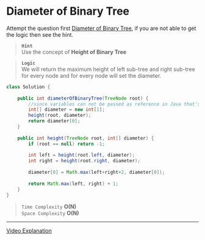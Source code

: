#  Diameter of Binary Tree
Attempt the question first [Diameter of Binary Tree](https://leetcode.com/problems/diameter-of-binary-tree/), if you are not able to get the logic then see the hint.    

> **`Hint`**   
> Use the concept of **Height of Binary Tree**

> **`Logic`**   
> We will return the maximum height of left sub-tree and right sub-tree for every node and for every node will set the diameter.

```java 
class Solution {
    
    public int diameterOfBinaryTree(TreeNode root) {
        //since variables can not be passed as reference in Java that's why we are using Array
        int[] diameter = new int[1];
        height(root, diameter);
        return diameter[0];
    }
    
    public int height(TreeNode root, int[] diameter) {
        if (root == null) return -1;
        
        int left = height(root.left, diameter);
        int right = height(root.right, diameter);
        
        diameter[0] = Math.max(left+right+2, diameter[0]);
            
        return Math.max(left, right) + 1;    
    }
}
```

> `Time Complexity` **O(N)**   
> `Space Complexity` **O(N)**   
---
     
[Video Explanation](https://www.youtube.com/watch?v=Rezetez59Nk&list=PLgUwDviBIf0q8Hkd7bK2Bpryj2xVJk8Vk&index=17)
